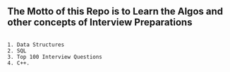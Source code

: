 ## The Motto of this Repo is to Learn the Algos and other concepts of Interview Preparations 


```

1. Data Structures 
2. SQL 
3. Top 100 Interview Questions 
4. C++.

```